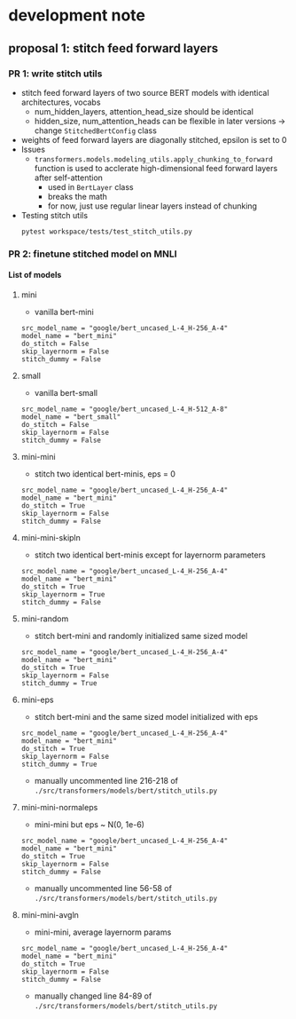 # development note
## proposal 1: stitch feed forward layers
### PR 1: write stitch utils
* stitch feed forward layers of two source BERT models with identical architectures, vocabs
  * num_hidden_layers, attention_head_size should be identical
  * hidden_size, num_attention_heads can be flexible in later versions -> change `StitchedBertConfig` class
* weights of feed forward layers are diagonally stitched, epsilon is set to 0
* Issues
  * `transformers.models.modeling_utils.apply_chunking_to_forward` function is used to acclerate high-dimensional feed forward layers after self-attention
    * used in `BertLayer` class
    * breaks the math
    * for now, just use regular linear layers instead of chunking
* Testing stitch utils
  ```
  pytest workspace/tests/test_stitch_utils.py
  ```

### PR 2: finetune stitched model on MNLI
#### List of models
1. mini
   * vanilla bert-mini
   ```
   src_model_name = "google/bert_uncased_L-4_H-256_A-4"
   model_name = "bert_mini" 
   do_stitch = False 
   skip_layernorm = False 
   stitch_dummy = False   
   ```

2. small
   * vanilla bert-small 
   ```
   src_model_name = "google/bert_uncased_L-4_H-512_A-8"
   model_name = "bert_small"
   do_stitch = False
   skip_layernorm = False
   stitch_dummy = False
   ```


1. mini-mini
   * stitch two identical bert-minis, eps = 0
   ```
   src_model_name = "google/bert_uncased_L-4_H-256_A-4"
   model_name = "bert_mini" 
   do_stitch = True 
   skip_layernorm = False 
   stitch_dummy = False   
   ```

4. mini-mini-skipln
   * stitch two identical bert-minis except for layernorm parameters
   ```
   src_model_name = "google/bert_uncased_L-4_H-256_A-4"
   model_name = "bert_mini" 
   do_stitch = True 
   skip_layernorm = True 
   stitch_dummy = False   
   ```

5. mini-random
   * stitch bert-mini and randomly initialized same sized model
   ```
   src_model_name = "google/bert_uncased_L-4_H-256_A-4"
   model_name = "bert_mini" 
   do_stitch = True 
   skip_layernorm = False 
   stitch_dummy = True   
   ```

6. mini-eps
   * stitch bert-mini and the same sized model initialized with eps
   ```
   src_model_name = "google/bert_uncased_L-4_H-256_A-4"
   model_name = "bert_mini" 
   do_stitch = True 
   skip_layernorm = False 
   stitch_dummy = True   
   ```
   * manually uncommented line 216-218 of `./src/transformers/models/bert/stitch_utils.py`

7. mini-mini-normaleps
   * mini-mini but eps ~ N(0, 1e-6)
   ```
   src_model_name = "google/bert_uncased_L-4_H-256_A-4"
   model_name = "bert_mini" 
   do_stitch = True 
   skip_layernorm = False 
   stitch_dummy = False   
   ```
   * manually uncommented line 56-58 of `./src/transformers/models/bert/stitch_utils.py`

8. mini-mini-avgln
   * mini-mini, average layernorm params
   ```
   src_model_name = "google/bert_uncased_L-4_H-256_A-4"
   model_name = "bert_mini" 
   do_stitch = True 
   skip_layernorm = False 
   stitch_dummy = False   
   ```
   * manually changed line 84-89 of `./src/transformers/models/bert/stitch_utils.py`